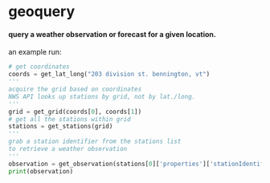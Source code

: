 # geoquery

#### query a weather observation or forecast for a given location.

an example run:

``` python
# get coordinates
coords = get_lat_long("203 division st. bennington, vt")
'''
acquire the grid based on coordinates
NWS API looks up stations by grid, not by lat./long.
'''
grid = get_grid(coords[0], coords[1])
# get all the stations within grid
stations = get_stations(grid)
'''
grab a station identifier from the stations list
to retrieve a weather observation
'''
observation = get_observation(stations[0]['properties']['stationIdentifier'])
print(observation)
```